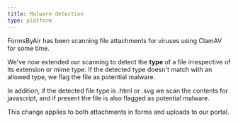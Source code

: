 ```yaml
---
title: Malware detection
type: platform
---
```


FormsByAir has been scanning file attachments for viruses using ClamAV for some time.

We've now extended our scanning to detect the **type** of a file irrespective of its extension or mime type. If the detected type doesn't match with an allowed type, we flag the file as potential malware.

In addition, if the detected file type is .html or .svg we scan the contents for javascript, and if present the file is also flagged as potential malware.

This change applies to both attachments in forms and uploads to our portal.